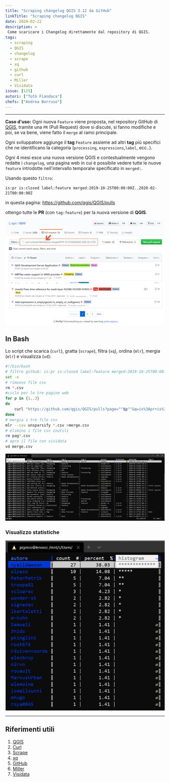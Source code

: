 ```yaml
---
title: "Scraping changelog QGIS 3.12 da GitHub"
linkTitle: "Scraping changelog QGIS"
date: 2020-02-22
description: >
 Come scaricare i Changelog direttamente dal repository di QGIS.
tags:
  - scraping
  - QGIS
  - changelog
  - scrape
  - xq
  - github
  - curl
  - Miller
  - Visidata
issue: [125]
autori: ["Totò Fiandaca"]
chefs: ["Andrea Borruso"]
---
```


---

**Caso d'uso:** Ogni nuova `Feature` viene proposta, nel repository GitHub di [QGIS](https://github.com/qgis/QGIS), tramite una `PR` (Pull Request) dove si discute, si fanno modifiche e poi, se va bene, viene fatto il `merge` al ramo principale.

Ogni sviluppatore aggiunge il **tag** `Feature` assieme ad altri **tag** più specifici che ne identificano la categoria (`processing`, `expressions`,`label`, ecc..).

Ogni 4 mesi esce una nuova versione QGIS e contestualmente vengono redatte i `changelog`, una pagina web in cui è possibile vedere tutte le nuove `feature` introdotte nell'intervallo temporalw specificato in `merged:`.

Usando questo `filtro`:

```
is:pr is:closed label:feature merged:2019-10-25T00:00:00Z..2020-02-21T00:00:00Z
```
in questa pagina: https://github.com/qgis/QGIS/pulls

ottengo tutte le **PR** (con `tag:feature`) per la nuova versione di **QGIS**.

![](./img_01.png)

## In Bash

Lo script che scarica (`curl`), gratta (`scrape`), filtra (`xq`), ordina (`mlr`), mergia (`mlr`) e visualizza (`vd`):

```bash
#!/bin/bash
# filtro github: is:pr is:closed label:feature merged:2019-10-25T00:00:00Z..2020-02-21T00:00:00Z 
set -x
# rimuovo file csv
rm *.csv
#ciclo per le tre pagine web
for p in {1..3}
do
    curl "https://github.com/qgis/QGIS/pulls?page=""$p""&q=is%3Apr+is%3Aclosed+label%3Afeature+merged%3A2019-10-25T00%3A00%3A00Z..2020-02-21T00%3A00%3A00Z&utf8=%E2%9C%93" | scrape -be ".pr-md-2"  |xq '.html.body.div[]|{pr:.a["@href"]?,titolo:.a["#text"]?,tag:[.span[1].a[]["#text"]?],autore:.div.span[0].a["#text"]?,milestone:.div.span[2]?.a["@aria-label"]?,datetime:.div.span[0]["relative-time"]["@datetime"]}' | mlr --j2c unsparsify >pag"$p".csv
done
# mergia i tre file csv
mlr --csv unsparsify *.csv >merge.csv
# elimino i file csv inutili
rm pag*.csv
# apro il file con visidata
vd merge.csv
```

![](./img_02.png)

### Visualizzo statistiche

![](./img_03.png)

---

## Riferimenti utili

1. [QGIS](https://qgis.org/it/site/)
2. [Curl](https://curl.haxx.se/)
3. [Scrape](https://github.com/aborruso/scrape-cli)
4. [xq](https://github.com/kislyuk/yq)
5. [GitHub](https://github.com/)
6. [Miller](https://github.com/johnkerl/miller)
7. [Visidata](http://visidata.org/man/)